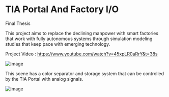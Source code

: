 # TIA Portal And Factory I/O
Final Thesis

This project aims to replace the declining manpower with smart factories that work with fully autonomous systems through simulation modeling studies that keep pace with emerging technology. 

Project Video : https://www.youtube.com/watch?v=45xpLR0aRrY&t=38s

![image](https://user-images.githubusercontent.com/111486965/185315794-d0be2c43-ac49-48cb-8f77-045047537b32.png)

This scene has a color separator and storage system that can be controlled by the TIA Portal with analog signals.

![image](https://user-images.githubusercontent.com/111486965/185393940-f30617c8-7fbe-4608-9d9e-aa8bde521e7e.png)
